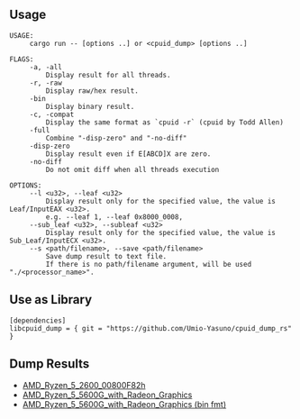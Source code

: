## Usage
```
USAGE:
     cargo run -- [options ..] or <cpuid_dump> [options ..]

FLAGS:
     -a, -all
         Display result for all threads.
     -r, -raw
         Display raw/hex result.
     -bin
         Display binary result.
     -c, -compat
         Display the same format as `cpuid -r` (cpuid by Todd Allen)
     -full
         Combine "-disp-zero" and "-no-diff"
     -disp-zero
         Display result even if E[ABCD]X are zero.
     -no-diff
         Do not omit diff when all threads execution

OPTIONS:
     --l <u32>, --leaf <u32>
         Display result only for the specified value, the value is Leaf/InputEAX <u32>.
         e.g. --leaf 1, --leaf 0x8000_0008,
     --sub_leaf <u32>, --subleaf <u32>
         Display result only for the specified value, the value is Sub_Leaf/InputECX <u32>.
     --s <path/filename>, --save <path/filename>
         Save dump result to text file.
         If there is no path/filename argument, will be used "./<processor_name>".
```

## Use as Library
```
[dependencies]
libcpuid_dump = { git = "https://github.com/Umio-Yasuno/cpuid_dump_rs" }
```

## Dump Results
 * [AMD_Ryzen_5_2600_00800F82h](./dump_result/AMD_Ryzen_5_2600_00800F82h.txt)
 * [AMD_Ryzen_5_5600G_with_Radeon_Graphics](./dump_result/AMD_Ryzen_5_5600G_with_Radeon_Graphics_00A50F00.txt)
 * [AMD_Ryzen_5_5600G_with_Radeon_Graphics (bin fmt)](./dump_result/AMD_Ryzen_5_5600G_with_Radeon_Graphics_00A50F00_bin.txt)
